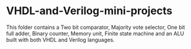 # VHDL-and-Verilog-mini-projects
This folder contains a Two bit comparator,  Majority vote selector, One bit full adder, Binary counter, Memory unit, Finite state machine and an ALU built with both VHDL and Verilog languages.
